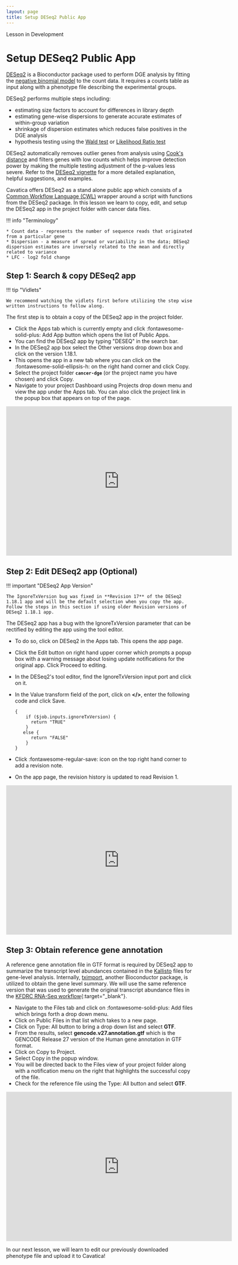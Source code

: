 ```yaml
---
layout: page
title: Setup DESeq2 Public App
---
```


<div class="banner"><span class="banner-text">Lesson in Development</span></div>

Setup DESeq2 Public App
=======================

[DESeq2](https://bioconductor.org/packages/release/bioc/html/DESeq2.html) is a Bioconductor package used to perform DGE analysis by fitting the [negative binomial model](https://www.statisticshowto.com/negative-binomial-experiment/) to the count data. It requires a counts table as input along with a phenotype file describing the experimental groups.

DESeq2 performs multiple steps including:

* estimating size factors to account for differences in library depth
* estimating gene-wise dispersions to generate accurate estimates of within-group variation
* shrinkage of dispersion estimates which reduces false positives in the DGE analysis
* hypothesis testing using the [Wald test](https://www.statisticshowto.com/wald-test/) or [Likelihood Ratio test](https://www.statisticshowto.com/likelihood-ratio-tests/)

DESeq2 automatically removes outlier genes from analysis using [Cook's distance](https://www.statisticshowto.com/cooks-distance/) and filters genes with low counts which helps improve detection power by making the multiple testing adjustment of the p-values less severe. Refer to the [DESeq2 vignette](https://bioconductor.org/packages/release/bioc/vignettes/DESeq2/inst/doc/DESeq2.html) for a more detailed explanation, helpful suggestions, and examples.

Cavatica offers DESeq2 as a stand alone public app which consists of a [Common Workflow Language (CWL)](https://www.commonwl.org) wrapper around a script with functions from the DESeq2 package. In this lesson we learn to copy, edit, and setup the DESeq2 app in the project folder with cancer data files.

!!! info "Terminology"

    * Count data - represents the number of sequence reads that originated from a particular gene
    * Dispersion - a measure of spread or variability in the data; DESeq2 dispersion estimates are inversely related to the mean and directly related to variance
    * LFC - log2 fold change

## Step 1: Search & copy DESeq2 app

!!! tip "Vidlets"

    We recommend watching the vidlets first before utilizing the step wise written instructions to follow along.

The first step is to obtain a copy of the DESeq2 app in the project folder.

  * Click the <span class="highlight_txt">Apps</span> tab which is currently empty and click <span class="highlight_txt">:fontawesome-solid-plus: Add App</span> button which opens the list of Public Apps.
  * You can find the <span class="highlight_txt">DESeq2</span> app by typing "DESEQ" in the search bar.
  * In the <span class="highlight_txt">DESeq2</span> app box select the <span class="highlight_txt">Other versions</span> drop down box and click on the version 1.18.1.
  * This opens the app in a new tab where you can click on the <span class="highlight_txt">:fontawesome-solid-ellipsis-h:</span> on the right hand corner and click <span class="highlight_txt">Copy</span>.
  * Select the project folder **`cancer-dge`** (or the project name you have chosen) and click <span class="highlight_txt">Copy</span>.
  * Navigate to your project Dashboard using <span class="highlight_txt">Projects</span> drop down menu and view the app under the <span class="highlight_txt">Apps</span> tab. You can also click the project link in the popup box that appears on top of the page.

<iframe id="kaltura_player" src="https://cdnapisec.kaltura.com/p/1770401/sp/177040100/embedIframeJs/uiconf_id/29032722/partner_id/1770401?iframeembed=true&playerId=kaltura_player&entry_id=1_r4t7no30&flashvars[mediaProtocol]=rtmp&amp;flashvars[streamerType]=rtmp&amp;flashvars[streamerUrl]=rtmp://www.kaltura.com:1935&amp;flashvars[rtmpFlavors]=1&amp;flashvars[localizationCode]=en&amp;flashvars[leadWithHTML5]=true&amp;flashvars[sideBarContainer.plugin]=true&amp;flashvars[sideBarContainer.position]=left&amp;flashvars[sideBarContainer.clickToClose]=true&amp;flashvars[chapters.plugin]=true&amp;flashvars[chapters.layout]=vertical&amp;flashvars[chapters.thumbnailRotator]=false&amp;flashvars[streamSelector.plugin]=true&amp;flashvars[EmbedPlayer.SpinnerTarget]=videoHolder&amp;flashvars[dualScreen.plugin]=true&amp;flashvars[mediaProxy.mediaPlayTo]=51&amp;flashvars[Kaltura.addCrossoriginToIframe]=true&amp;&wid=1_cr6jqtun" width="608" height="402" allowfullscreen webkitallowfullscreen mozAllowFullScreen allow="autoplay *; fullscreen *; encrypted-media *" sandbox="allow-forms allow-same-origin allow-scripts allow-top-navigation allow-pointer-lock allow-popups allow-modals allow-orientation-lock allow-popups-to-escape-sandbox allow-presentation allow-top-navigation-by-user-activation" frameborder="0" title="Kaltura Player"></iframe>


## Step 2: Edit DESeq2 app (Optional)

!!! important "DESeq2 App Version"

    The IgnoreTxVersion bug was fixed in **Revision 17** of the DESeq2 1.18.1 app and will be the default selection when you copy the app. Follow the steps in this section if using older Revision versions of DESeq2 1.18.1 app.

The DESeq2 app has a bug with the IgnoreTxVersion parameter that can be rectified by editing the app using the tool editor.

* To do so, click on <span class="highlight_txt">DESeq2</span> in the <span class="highlight_txt">Apps</span> tab. This opens the app page.
* Click the <span class="highlight_txt">Edit</span> button on right hand upper corner which prompts a popup box with a warning message about losing update notifications for the original app. Click <span class="highlight_txt">Proceed to editing</span>.
* In the DESeq2's tool editor, find the <span class="highlight_txt">IgnoreTxVersion</span> input port and click on it.
* In the Value transform field of the port, click on **&lt;/&gt;**, enter the following code and click <span class="highlight_txt">Save</span>.

    ```
    {
        if ($job.inputs.ignoreTxVersion) {
          return "TRUE"
        }
       else {
          return "FALSE"
        }
    }
    ```

* Click <span class="highlight_txt">:fontawesome-regular-save:</span> icon on the top right hand corner to add a revision note.
* On the app page, the revision history is updated to read <span class="highlight_txt">Revision 1</span>.

<iframe id="kaltura_player" src="https://cdnapisec.kaltura.com/p/1770401/sp/177040100/embedIframeJs/uiconf_id/29032722/partner_id/1770401?iframeembed=true&playerId=kaltura_player&entry_id=1_8j60ve26&flashvars[mediaProtocol]=rtmp&amp;flashvars[streamerType]=rtmp&amp;flashvars[streamerUrl]=rtmp://www.kaltura.com:1935&amp;flashvars[rtmpFlavors]=1&amp;flashvars[localizationCode]=en&amp;flashvars[leadWithHTML5]=true&amp;flashvars[sideBarContainer.plugin]=true&amp;flashvars[sideBarContainer.position]=left&amp;flashvars[sideBarContainer.clickToClose]=true&amp;flashvars[chapters.plugin]=true&amp;flashvars[chapters.layout]=vertical&amp;flashvars[chapters.thumbnailRotator]=false&amp;flashvars[streamSelector.plugin]=true&amp;flashvars[EmbedPlayer.SpinnerTarget]=videoHolder&amp;flashvars[dualScreen.plugin]=true&amp;flashvars[mediaProxy.mediaPlayTo]=70&amp;flashvars[Kaltura.addCrossoriginToIframe]=true&amp;&wid=1_x2wd8enj" width="608" height="402" allowfullscreen webkitallowfullscreen mozAllowFullScreen allow="autoplay *; fullscreen *; encrypted-media *" sandbox="allow-forms allow-same-origin allow-scripts allow-top-navigation allow-pointer-lock allow-popups allow-modals allow-orientation-lock allow-popups-to-escape-sandbox allow-presentation allow-top-navigation-by-user-activation" frameborder="0" title="Kaltura Player"></iframe>


## Step 3: Obtain reference gene annotation

A reference gene annotation file in GTF format is required by DESeq2 app to summarize the transcript level abundances contained in the [Kallisto](http://pachterlab.github.io/kallisto//releases/2017/03/20/v0.43.1) files for gene-level analysis. Internally, [tximport](https://bioconductor.org/packages/release/bioc/vignettes/tximport/inst/doc/tximport.html), another Bioconductor package, is utilized to obtain the gene level summary. We will use the same reference version that was used to generate the original transcript abundance files in the [KFDRC RNA-Seq workflow](https://github.com/kids-first/kf-rnaseq-workflow){:target="_blank"}.  

* Navigate to the <span class="highlight_txt">Files</span> tab and click on <span class="highlight_txt">:fontawesome-solid-plus: Add files</span> which brings forth a drop down menu.
* Click on <span class="highlight_txt">Public Files</span> in that list which takes to a new page.
* Click on <span class="highlight_txt">Type: All</span> button to bring a drop down list and select **GTF**.
* From the results, select **gencode.v27.annotation.gtf** which is the GENCODE Release 27 version of the Human gene annotation in GTF format.
* Click on <span class="highlight_txt">Copy to Project</span>.
* Select <span class="highlight_txt">Copy</span> in the popup window.
* You will be directed back to the <span class="highlight_txt">Files</span> view of your project folder along with a notification menu on the right that highlights the successful copy of the file.
* Check for the reference file using the <span class="highlight_txt">Type: All</span> button and select **GTF**.

<iframe id="kaltura_player" src="https://cdnapisec.kaltura.com/p/1770401/sp/177040100/embedIframeJs/uiconf_id/29032722/partner_id/1770401?iframeembed=true&playerId=kaltura_player&entry_id=1_hg3gbun4&flashvars[localizationCode]=en&amp;flashvars[leadWithHTML5]=true&amp;flashvars[sideBarContainer.plugin]=true&amp;flashvars[sideBarContainer.position]=left&amp;flashvars[sideBarContainer.clickToClose]=true&amp;flashvars[chapters.plugin]=true&amp;flashvars[chapters.layout]=vertical&amp;flashvars[chapters.thumbnailRotator]=false&amp;flashvars[streamSelector.plugin]=true&amp;flashvars[EmbedPlayer.SpinnerTarget]=videoHolder&amp;flashvars[dualScreen.plugin]=true&amp;flashvars[Kaltura.addCrossoriginToIframe]=true&amp;&wid=1_rxq4mou0" width="608" height="402" allowfullscreen webkitallowfullscreen mozAllowFullScreen allow="autoplay *; fullscreen *; encrypted-media *" sandbox="allow-forms allow-same-origin allow-scripts allow-top-navigation allow-pointer-lock allow-popups allow-modals allow-orientation-lock allow-popups-to-escape-sandbox allow-presentation allow-top-navigation-by-user-activation" frameborder="0" title="Kaltura Player"></iframe>

In our next lesson, we will learn to edit our previously downloaded phenotype file and upload it to Cavatica!
